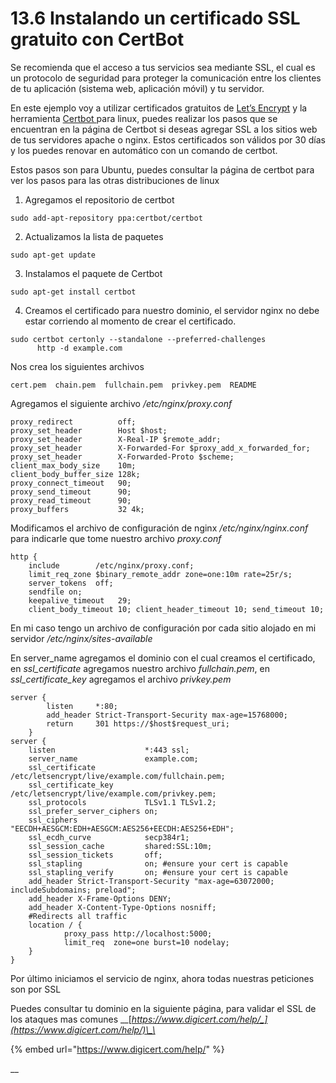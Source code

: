 # 13.6 Instalando un certificado SSL gratuito con CertBot

Se recomienda que el acceso a tus servicios sea mediante SSL, el cual es un protocolo de seguridad para proteger la comunicación entre los clientes de tu aplicación \(sistema web, aplicación móvil\) y tu servidor.

En este ejemplo voy a utilizar certificados gratuitos de [Let’s Encrypt](https://letsencrypt.org/) y la herramienta [Certbot ](https://certbot.eff.org/)para linux, puedes realizar los pasos que se encuentran en la página de Certbot si deseas agregar SSL a los sitios web de tus servidores apache o nginx. Estos certificados son válidos por 30 días y los puedes renovar en automático con un comando de certbot.

Estos pasos son para Ubuntu, puedes consultar la página de certbot para ver los pasos para las otras distribuciones de linux

1. Agregamos el repositorio de certbot

```text
sudo add-apt-repository ppa:certbot/certbot
```

2. Actualizamos la lista de paquetes

```text
sudo apt-get update
```

3. Instalamos el paquete de Certbot

```text
sudo apt-get install certbot
```

4. Creamos el certificado para nuestro dominio, el servidor nginx no debe estar corriendo al momento de crear el certificado.

```text
sudo certbot certonly --standalone --preferred-challenges 
      http -d example.com
```

Nos crea los siguientes archivos

```text
cert.pem  chain.pem  fullchain.pem  privkey.pem  README
```

Agregamos el siguiente archivo _/etc/nginx/proxy.conf_

```text
proxy_redirect          off;
proxy_set_header        Host $host;
proxy_set_header        X-Real-IP $remote_addr;
proxy_set_header        X-Forwarded-For $proxy_add_x_forwarded_for;
proxy_set_header        X-Forwarded-Proto $scheme;
client_max_body_size    10m;
client_body_buffer_size 128k;
proxy_connect_timeout   90;
proxy_send_timeout      90;
proxy_read_timeout      90;
proxy_buffers           32 4k;
```

Modificamos el archivo de configuración de nginx _/etc/nginx/nginx.conf_ para indicarle que tome nuestro archivo _proxy.conf_

```text
http {
    include        /etc/nginx/proxy.conf;
    limit_req_zone $binary_remote_addr zone=one:10m rate=25r/s;
    server_tokens  off;
    sendfile on;
    keepalive_timeout   29; 
    client_body_timeout 10; client_header_timeout 10; send_timeout 10;
```

En mi caso tengo un archivo de configuración por cada sitio alojado en mi servidor _/etc/nginx/sites-available_

En server\_name agregamos el dominio con el cual creamos el certificado, en _ssl\_certificate_ agregamos nuestro archivo _fullchain.pem_, en _ssl\_certificate\_key_ agregamos el archivo _privkey.pem_

```text
server {
        listen     *:80;
        add_header Strict-Transport-Security max-age=15768000;
        return     301 https://$host$request_uri;
    }
server {
    listen                    *:443 ssl;
    server_name               example.com;
    ssl_certificate           /etc/letsencrypt/live/example.com/fullchain.pem;
    ssl_certificate_key       /etc/letsencrypt/live/example.com/privkey.pem;
    ssl_protocols             TLSv1.1 TLSv1.2;
    ssl_prefer_server_ciphers on;
    ssl_ciphers               "EECDH+AESGCM:EDH+AESGCM:AES256+EECDH:AES256+EDH";
    ssl_ecdh_curve            secp384r1;
    ssl_session_cache         shared:SSL:10m;
    ssl_session_tickets       off;
    ssl_stapling              on; #ensure your cert is capable
    ssl_stapling_verify       on; #ensure your cert is capable
    add_header Strict-Transport-Security "max-age=63072000; includeSubdomains; preload";
    add_header X-Frame-Options DENY;
    add_header X-Content-Type-Options nosniff;
    #Redirects all traffic
    location / {
            proxy_pass http://localhost:5000;
            limit_req  zone=one burst=10 nodelay;
    }
}
```

Por último iniciamos el servicio de nginx, ahora todas nuestras peticiones son por SSL

Puedes consultar tu dominio en la siguiente página, para validar el SSL de los ataques mas comunes __[_https://www.digicert.com/help/_](https://www.digicert.com/help/)\_\_

{% embed url="https://www.digicert.com/help/" %}

\_\_

